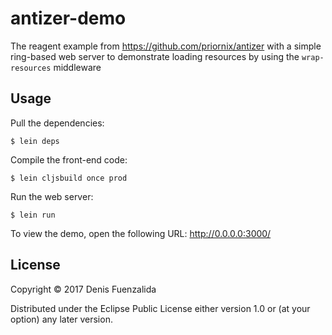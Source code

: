 # antizer-demo

The reagent example from https://github.com/priornix/antizer with a simple ring-based web server to demonstrate loading resources by using the `wrap-resources` middleware

## Usage

Pull the dependencies:

    $ lein deps

Compile the front-end code:

    $ lein cljsbuild once prod

Run the web server:

    $ lein run

To view the demo, open the following URL: http://0.0.0.0:3000/

## License

Copyright © 2017 Denis Fuenzalida

Distributed under the Eclipse Public License either version 1.0 or (at
your option) any later version.
